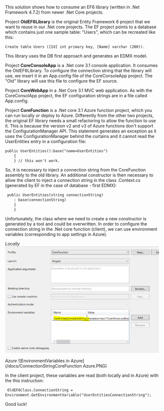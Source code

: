 This solution shows how to consume an EF6 library (written in .Net Framework 4.7.2) from newer .Net Core projects.

Project <b>OldEF6Library</b> is the original Entity Framework 6 project that we want to reuse in our .Net core projects. The EF project points to a database which contains just one sample table: "Users", which can be recreated like this:
    
    Create table Users ([Id] int primary key, [Name] varchar (200)). 
    
This library uses the DB first approach and generates an EDMX model.

Project <b>CoreConsoleApp</b> is a .Net core 3.1 console application. It consumes the OldEF6Library. 
To configure the connection string that the library will use, we insert it in an App.config file of the CoreConsoleApp project. The "Old" library will use this file to configure the EF source. 

Project <b>CoreWebApp</b> in a .Net Core 3.1 MVC web application. As with the CoreConsolApp project, the EF configuration strings are in a file called App.config. 

Project <b>CoreFunction</b> is a .Net core 3.1 Azure function project, which you can run locally or deploy to Azure. Differently from the other two projects, the original EF library  needs a small refactoring to allow the function to use it. This is because the version v2 and v3 of Azure functions don't support the ConfigurationManager API. This statement generates an exception as it uses the ConfigurationManager behind the curtains and it cannot read the UserEntities entry in a configuration file:

    public UserEntities():base("name=UserEntities")
        {
        } // this won't work.

So, it is necessary to inject a connection string from the CoreFunction assembly to the old library. An additional constructor is then necessary to allow the client to inject a connection string in the class .Context.cs (generated by EF in the case of database - first EDMX):

     public UserEntities(string connectionString)
        : base(connectionString)
        {
        }
        
Unfortunately, the class where we need to create a new constructor is generated by a tool and could be overwritten.
In order to configure the connection string in the .Net core function (client), we can use environment variables (corresponding to app settings in Azure). 

_Locally_
![EnvironmentVariables in Visual Studio](/docs/ConnectionStringCoreFunction.PNG)

_Azure_
![EnvironmentVariables in Azure](/docs/ConnectionStringCoreFunction Azure.PNG)

In the client project, these variables are read (both locally and in Azure) with the this instruction:

     OldEF6Class.ConnectionString = Environment.GetEnvironmentVariable("UserEntitiesConnectionString");

Good luck!





